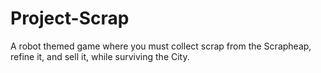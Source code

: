 # Project-Scrap
A robot themed game where you must collect scrap from the Scrapheap, refine it, and sell it, while surviving the City.
